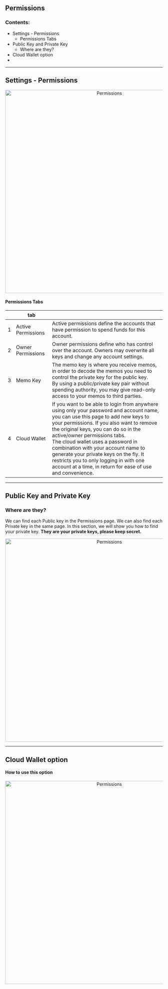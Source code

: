 ## Permissions

### Contents:
- Settings - Permissions
   - Permissions Tabs
- Public Key and Private Key
   - Where are they? 
- Cloud Wallet option
- 
***

## Settings - Permissions

<p align="center">
  <img src="https://github.com/cedar-book/btsdoc-portal/blob/master/bbf/img/permissions-active2.png" width="650" title="Permissions">
</p>

#### Permissions Tabs

| | tab |     |
|--|----------|----------|
| 1 | Active Permissions | Active permissions define the accounts that have permission to spend funds for this account. |
| 2 | Owner Permissions | Owner permissions define who has control over the account. Owners may overwrite all keys and change any account settings. |
| 3 | Memo Key | The memo key is where you receive memos, in order to decode the memos you need to control the private key for the public key. <br/> By using a public/private key pair without spending authority, you may give read-only access to your memos to third parties. |
| 4 | Cloud Wallet | If you want to be able to login from anywhere using only your password and account name, you can use this page to add new keys to your permissions. If you also want to remove the original keys, you can do so in the active/owner permissions tabs. <br/> The cloud wallet uses a password in combination with your account name to generate your private keys on the fly. It restricts you to only logging in with one account at a time, in return for ease of use and convenience. |

*** 
## Public Key and Private Key

### Where are they?

We can find each Public key in the Permissions page. We can also find each Private key in the same page. In this section, we will show you how to find your private key.  **They are your private keys, please keep secret.**

<p align="center">
  <img src="https://github.com/cedar-book/btsdoc-portal/blob/master/bbf/img/permissions-active3.png" width="650" title="Permissions">
</p>




***

## Cloud Wallet option

#### How to use this option
<p align="center">
  <img src="https://github.com/cedar-book/btsdoc-portal/blob/master/bbf/img/permissions-cloud2.png" width="650" title="Permissions">
</p>



